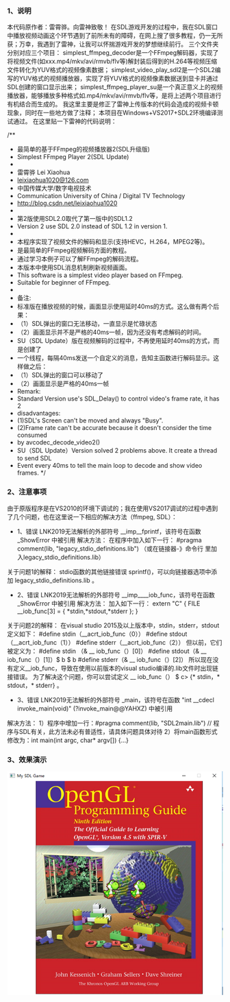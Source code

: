 ### 1、说明
本代码原作者：雷霄骅。向雷神致敬！
在SDL游戏开发的过程中，我在SDL窗口中播放视频动画这个环节遇到了前所未有的障碍，在网上搜了很多教程，仍一无所获；万幸，我遇到了雷神，让我可以怀揣游戏开发的梦想继续前行。
三个文件夹分别对应三个项目：
simplest_ffmpeg_decoder是一个FFmpeg解码器，实现了将视频文件(如xxx.mp4/mkv/avi/rmvb/flv等)解封装后得到的H.264等视频压缩文件转化为YUV格式的视频像素数据；
simplest_video_play_sdl2是一个SDL2编写的YUV格式的视频播放器，实现了将YUV格式的视频像素数据送到显卡并通过SDL创建的窗口显示出来；
simplest_ffmpeg_player_su是一个真正意义上的视频播放器，能够播放多种格式如.mp4/mkv/avi/rmvb/flv等，是将上述两个项目进行有机结合而生成的。
我这里主要是修正了雷神上传版本的代码会造成的视频卡顿现象，同时在一些地方做了注释；
本项目在Windows+VS2017+SDL2环境编译测试通过。
在这里贴一下雷神的代码说明：

/**
 * 最简单的基于FFmpeg的视频播放器2(SDL升级版)
 * Simplest FFmpeg Player 2(SDL Update)
 *
 * 雷霄骅 Lei Xiaohua
 * leixiaohua1020@126.com
 * 中国传媒大学/数字电视技术
 * Communication University of China / Digital TV Technology
 * http://blog.csdn.net/leixiaohua1020
 *
 * 第2版使用SDL2.0取代了第一版中的SDL1.2
 * Version 2 use SDL 2.0 instead of SDL 1.2 in version 1.
 *
 * 本程序实现了视频文件的解码和显示(支持HEVC，H.264，MPEG2等)。
 * 是最简单的FFmpeg视频解码方面的教程。
 * 通过学习本例子可以了解FFmpeg的解码流程。
 * 本版本中使用SDL消息机制刷新视频画面。
 * This software is a simplest video player based on FFmpeg.
 * Suitable for beginner of FFmpeg.
 *
 * 备注:
 * 标准版在播放视频的时候，画面显示使用延时40ms的方式。这么做有两个后果：
 * （1）SDL弹出的窗口无法移动，一直显示是忙碌状态
 * （2）画面显示并不是严格的40ms一帧，因为还没有考虑解码的时间。
 * SU（SDL Update）版在视频解码的过程中，不再使用延时40ms的方式，而是创建了
 * 一个线程，每隔40ms发送一个自定义的消息，告知主函数进行解码显示。这样做之后：
 * （1）SDL弹出的窗口可以移动了
 * （2）画面显示是严格的40ms一帧
 * Remark:
 * Standard Version use's SDL_Delay() to control video's frame rate, it has 2
 * disadvantages:
 * (1)SDL's Screen can't be moved and always "Busy".
 * (2)Frame rate can't be accurate because it doesn't consider the time consumed
 * by avcodec_decode_video2()
 * SU（SDL Update）Version solved 2 problems above. It create a thread to send SDL
 * Event every 40ms to tell the main loop to decode and show video frames.
 */
 
### 2、注意事项
由于原版程序是在VS2010的环境下调试的；我在使用VS2017调试的过程中遇到了几个问题，也在这里说一下相应的解决方法（ffmpeg, SDL）：

- 1、错误 LNK2019无法解析的外部符号 __imp__fprintf，该符号在函数 _ShowError 中被引用
解决方法：
在程序中加入如下一行：
#pragma comment(lib, "legacy_stdio_definitions.lib")
（或在链接器-》命令行 里加入legacy_stdio_definitions.lib）

关于问题1的解释：
stdio函数的其他链接错误 sprintf()，可以向链接器选项中添加 legacy_stdio_definitions.lib 。


- 2、错误 LNK2019无法解析的外部符号 __imp____iob_func，该符号在函数 _ShowError 中被引用
解决方法：
加入如下一行：
extern "C" { FILE __iob_func[3] = { *stdin,*stdout,*stderr }; }

关于问题2的解释：
在visual studio 2015及以上版本中，stdin，stderr，stdout定义如下：
#define stdin（__acrt_iob_func（0））
#define stdout（__acrt_iob_func（1））
#define stderr（__acrt_iob_func（2））
但以前，它们被定义为：
#define stdin （& __ iob_func（）[0]）
#define stdout（& __ iob_func（）[1]）$ b $ b #define stderr（& __ iob_func（）[2]）
所以现在没有定义__iob_func，导致在使用以前版本的visual studio编译的.lib文件时出现链接错误。
为了解决这个问题，你可以尝试定义 __ iob_func（） $ c> {* stdin，* stdout，* stderr} 。


- 3、错误 LNK2019无法解析的外部符号 _main，该符号在函数 "int __cdecl invoke_main(void)" (?invoke_main@@YAHXZ) 中被引用

解决方法：
1）程序中增加一行：#pragma comment(lib, "SDL2main.lib") // 程序与SDL有关，此方法未必有普适性，请具体问题具体对待
2）将main函数形式修改为：int main(int argc, char* argv[]) {...}


### 3、效果演示
![这里随便写文字](https://github.com/clw5180/SDL_Game_Framework/blob/master/example1.png)
